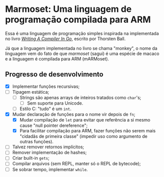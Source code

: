 # Marmoset: Uma linguagem de programação compilada para ARM

Essa é uma linguagem de programação simples inspirada na implementada no livro [_Writing A Compiler In Go_](https://compilerbook.com/), escrito por Thorsten Ball.

Já que a linguagem implementada no livro se chama "monkey", o nome da linguagem vem do fato de que _marmoset_ (sagui) é uma espécie de macaco e a linguagem é compilada para ARM (mARMoset).

## Progresso de desenvolvimento

- [x] Implementar funções recursivas;
- [ ] Tipagem estática;
  - [ ] Strings são apenas arrays de inteiros tratados como `char`'s;
    - [ ] Sem suporte para Unicode.
  - [ ] Estilo C: "tudo" é um `int`.
- [x] Mudar declaração de funções para o nome vir depois de `fn`;
  - [x] Mudar compilação de `let` para evitar que referência a si mesmo cause "null pointer dereference";
  - [x] Para facilitar compilação para ARM, fazer funções não serem mais "cidadãs de primeira classe" (impedir uso como argumento de outras funções).
- [ ] Talvez remover retornos implícitos;
- [ ] Remover implementação de hashes;
- [ ] Criar built-in `gets`;
- [ ] Compilar arquivos (sem REPL, manter só o REPL de bytecode);
- [ ] Se sobrar tempo, implementar `while`.